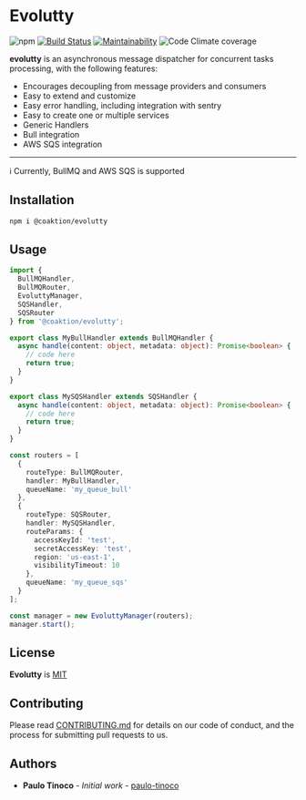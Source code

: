 # Evolutty

![npm](https://img.shields.io/npm/dm/@coaktion/evolutty)
[![Build Status](https://github.com/bbc/sqs-consumer/actions/workflows/test.yml/badge.svg?branch=main)](https://github.com/paulo-tinoco/evolutty/actions/workflows/test.yml)
[![Maintainability](https://api.codeclimate.com/v1/badges/5b858ac139de92c496b9/maintainability)](https://codeclimate.com/github/paulo-tinoco/evolutty/maintainability)
![Code Climate coverage](https://img.shields.io/codeclimate/coverage/paulo-tinoco/evolutty)

**evolutty** is an asynchronous message dispatcher for concurrent tasks processing, with the following features:

- Encourages decoupling from message providers and consumers
- Easy to extend and customize
- Easy error handling, including integration with sentry
- Easy to create one or multiple services
- Generic Handlers
- Bull integration
- AWS SQS integration

---

:information_source: Currently, BullMQ and AWS SQS is supported

## Installation

```bash
npm i @coaktion/evolutty
```

## Usage

```typescript
import {
  BullMQHandler,
  BullMQRouter,
  EvoluttyManager,
  SQSHandler,
  SQSRouter
} from '@coaktion/evolutty';

export class MyBullHandler extends BullMQHandler {
  async handle(content: object, metadata: object): Promise<boolean> {
    // code here
    return true;
  }
}

export class MySQSHandler extends SQSHandler {
  async handle(content: object, metadata: object): Promise<boolean> {
    // code here
    return true;
  }
}

const routers = [
  {
    routeType: BullMQRouter,
    handler: MyBullHandler,
    queueName: 'my_queue_bull'
  },
  {
    routeType: SQSRouter,
    handler: MySQSHandler,
    routeParams: {
      accessKeyId: 'test',
      secretAccessKey: 'test',
      region: 'us-east-1',
      visibilityTimeout: 10
    },
    queueName: 'my_queue_sqs'
  }
];

const manager = new EvoluttyManager(routers);
manager.start();
```

## License

**Evolutty** is [MIT](./LICENSE)

## Contributing

Please read [CONTRIBUTING.md](.github/CONTRIBUTING.md) for details on our code of conduct, and the process for submitting pull requests to us.

## Authors

- **Paulo Tinoco** - _Initial work_ - [paulo-tinoco](https://github.com/paulo-tinoco)
